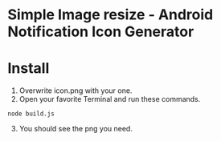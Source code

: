 # Simple Image resize - Android Notification Icon Generator

# Install

1) Overwrite icon.png with your one.
2) Open your favorite Terminal and run these commands.

```npm install
node build.js
```

3) You should see the png you need.
